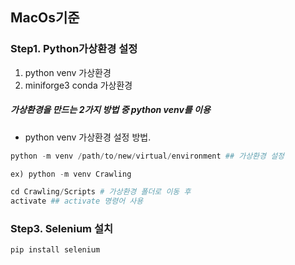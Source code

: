 ## MacOs기준
### Step1. Python가상환경 설정
1. python venv 가상환경
2. miniforge3 conda 가상환경
##### 가상환경을 만드는 2가지 방법 중 python venv를 이용
- python venv 가상환경 설정 방법.

```python
python -m venv /path/to/new/virtual/environment ## 가상환경 설정

ex) python -m venv Crawling
``` 
``` python
cd Crawling/Scripts # 가상환경 폴더로 이동 후
activate ## activate 명령어 사용
``` 

### Step3.   Selenium 설치

```python
pip install selenium
```


